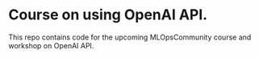 # Course on using OpenAI API.
This repo contains code for the upcoming MLOpsCommunity course and workshop on OpenAI API.
